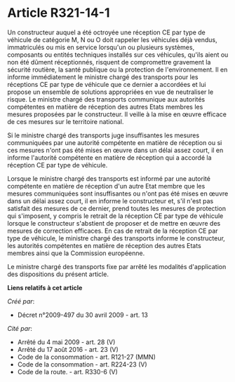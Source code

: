 # Article R321-14-1

Un constructeur auquel a été octroyée une réception CE par type de véhicule de catégorie M, N ou O doit rappeler les
véhicules déjà vendus, immatriculés ou mis en service lorsqu'un ou plusieurs systèmes, composants ou entités techniques
installés sur ces véhicules, qu'ils aient ou non été dûment réceptionnés, risquent de compromettre gravement la sécurité
routière, la santé publique ou la protection de l'environnement. Il en informe immédiatement le ministre chargé des
transports pour les réceptions CE par type de véhicule que ce dernier a accordées et lui propose un ensemble de solutions
appropriées en vue de neutraliser le risque. Le ministre chargé des transports communique aux autorités compétentes en
matière de réception des autres Etats membres les mesures proposées par le constructeur. Il veille à la mise en œuvre
efficace de ces mesures sur le territoire national. 

Si le ministre chargé des transports juge insuffisantes les mesures communiquées par une autorité compétente en matière de
réception ou si ces mesures n'ont pas été mises en œuvre dans un délai assez court, il en informe l'autorité compétente en
matière de réception qui a accordé la réception CE par type de véhicule. 

Lorsque le ministre chargé des transports est informé par une autorité compétente en matière de réception d'un autre Etat
membre que les mesures communiquées sont insuffisantes ou n'ont pas été mises en œuvre dans un délai assez court, il en
informe le constructeur et, s'il n'est pas satisfait des mesures de ce dernier, prend toutes les mesures de protection qui
s'imposent, y compris le retrait de la réception CE par type de véhicule lorsque le constructeur s'abstient de proposer et de
mettre en œuvre des mesures de correction efficaces. En cas de retrait de la réception CE par type de véhicule, le ministre
chargé des transports informe le constructeur, les autorités compétentes en matière de réception des autres Etats membres
ainsi que la Commission européenne. 

Le ministre chargé des transports fixe par arrêté les modalités d'application des dispositions du présent article.

**Liens relatifs à cet article**

_Créé par_:

  - Décret n°2009-497 du 30 avril 2009 - art. 13

_Cité par_:

  - Arrêté du 4 mai 2009 - art. 28 (V)
  - Arrêté du 17 août 2016 - art. 23 (V)
  - Code de la consommation - art. R121-27 (MMN)
  - Code de la consommation - art. R224-23 (V)
  - Code de la route. - art. R330-6 (V)
